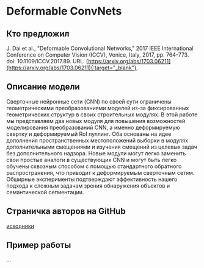 # Deformable ConvNets

## Кто предложил

J. Dai et al., "Deformable Convolutional Networks," 2017 IEEE International Conference on Computer Vision (ICCV), Venice, Italy, 2017, pp. 764-773. doi: 10.1109/ICCV.2017.89. URL: [https://arxiv.org/abs/1703.06211](https://arxiv.org/abs/1703.06211){:target="_blank"}.


## Описание модели

Сверточные нейронные сети (CNN) по своей сути ограничены геометрическими преобразованиями моделей из-за фиксированных геометрических структур в своих строительных модулях. В этой работе мы представляем два новых модуля для повышения возможностей моделирования преобразований CNN, а именно деформируемую свертку и деформируемый RoI пуллинг. Оба основаны на идее дополнения пространственных местоположений выборки в модулях дополнительными смещениями и изучения смещений из целевых задач без дополнительного надзора. Новые модули могут легко заменить свои простые аналоги в существующих CNN и могут быть легко обучены сквозным способом с помощью стандартного обратного распространения, что приводит к деформируемым сверточным сетям. Обширные эксперименты подтверждают эффективность нашего подхода к сложным задачам зрения обнаружения объектов и семантической сегментации.


## Страничка авторов на GitHub 

[исходники](https://github.com/msracver/Deformable-ConvNets)


## Пример работы

...